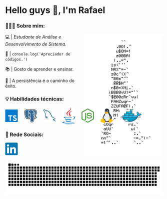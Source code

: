 <body>
<h1>Hello guys 👋​, I'm Rafael</h1>

### 👨🏽‍💻 Sobre mim:

<img src="img/code.gif" width="250px" align="right">

💻 | _Estudante de Análise e Desenvolvimento de Sistema_.

🧢 | `console.log('Apreciador de códigos.')`

📚 | Gosto de aprender e ensinar.

🗿 | A persistência é o caminho do êxito.

### 💡 Habilidades técnicas:

<div style="display:flex; gap:1.5em; align-items:center;">
    <img src="img/typescript.png" width="40px">
    <img src="img/postgresql.png" width="40px">
    <img src="img/mysql.png" width="40px">    
    <img src="img/java.png" width="40px">
    <img src="img/node-js.png" width="40px">
    <img src="img/linux.png" width="40px">
    <img src="img/docker.png" width="70px">
</div>

### 📱 Rede Sociais:

<a href="https://www.linkedin.com/in/rafael-henrique-soares-de-freitas-2a667a23a/" title="Linkedin | Rafael Henrique">
    <img src="img/linkedin.png" width="40px">
</a>

![Snake animation](https://github.com/soaresgg10/soaresgg10/blob/output/github-contribution-grid-snake.svg)

</body>
